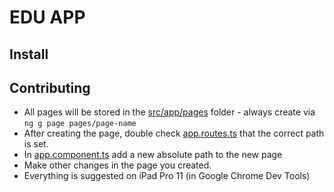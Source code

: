 # EDU APP

## Install

## Contributing

- All pages will be stored in the [src/app/pages](src/app/pages) folder - always create via `ng g page pages/page-name`
- After creating the page, double check [app.routes.ts](src/app/app.routes.ts) that the correct path is set.
- In [app.component.ts](src/app/app.component.ts) add a new absolute path to the new page
- Make other changes in the page you created.
- Everything is suggested on iPad Pro 11 (in Google Chrome Dev Tools)
